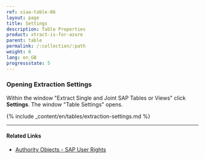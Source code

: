 ```yaml
---
ref: xiaa-table-06
layout: page
title: Settings
description: Table Properties
product: xtract-is-for-azure
parent: table
permalink: /:collection/:path
weight: 6
lang: en_GB
progressstate: 5
---
```

### Opening Extraction Settings
Within the window "Extract Single and Joint SAP Tables or Views" click **Settings**. The window "Table Settings" opens. 

{% include _content/en/tables/extraction-settings.md  %}

***********
#### Related Links
- [Authority Objects - SAP User Rights](https://kb.theobald-software.com/sap/authority-objects-sap-user-rights)		   
